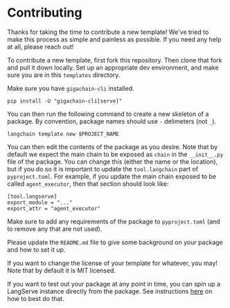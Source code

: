 # Contributing

Thanks for taking the time to contribute a new template!
We've tried to make this process as simple and painless as possible.
If you need any help at all, please reach out!

To contribute a new template, first fork this repository.
Then clone that fork and pull it down locally.
Set up an appropriate dev environment, and make sure you are in this `templates` directory.

Make sure you have `gigachain-cli` installed.

```shell
pip install -U "gigachain-cli[serve]"
```

You can then run the following command to create a new skeleton of a package.
By convention, package names should use `-` delimeters (not `_`).

```shell
langchain template new $PROJECT_NAME
```

You can then edit the contents of the package as you desire.
Note that by default we expect the main chain to be exposed as `chain` in the `__init__.py` file of the package.
You can change this (either the name or the location), but if you do so it is important to update the `tool.langchain`
part of `pyproject.toml`.
For example, if you update the main chain exposed to be called `agent_executor`, then that section should look like:

```text
[tool.langserve]
export_module = "..."
export_attr = "agent_executor"
```

Make sure to add any requirements of the package to `pyproject.toml` (and to remove any that are not used).

Please update the `README.md` file to give some background on your package and how to set it up.

If you want to change the license of your template for whatever, you may! Note that by default it is MIT licensed.

If you want to test out your package at any point in time, you can spin up a LangServe instance directly from the package.
See instructions [here](LAUNCHING_PACKAGE.md) on how to best do that.
